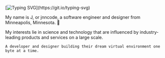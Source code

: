 [![Typing SVG](https://readme-typing-svg.demolab.com/?lines=Hello!)](https://git.io/typing-svg)

My name is J, or jnncode, a software engineer and designer from Minneapolis, Minnesota. :dragon:

My interests lie in science and technology that are influenced by industry-leading products and services on a large scale.

```A developer and designer building their dream virtual environment one byte at a time.```
